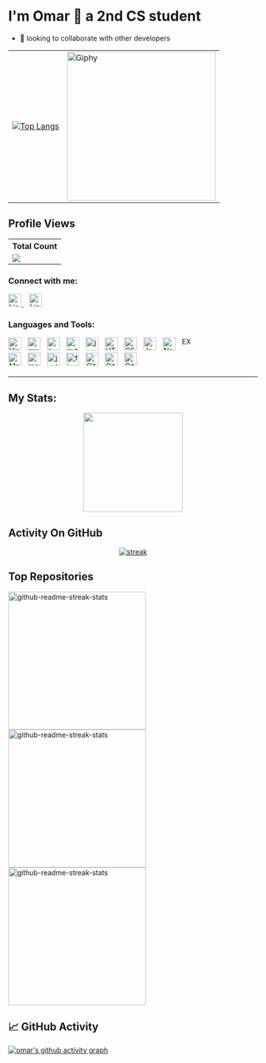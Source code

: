 # I'm Omar 👋 a 2nd CS student


- 👯 looking to collaborate with other developers

<div align="center">
  <table>
    <tr>
      <td>
        <a href="https://github.com/OmarHeriche">
          <img src="https://github-readme-stats.vercel.app/api/top-langs/?username=OmarHeriche&langs_count=6&theme=tokyonight" alt="Top Langs">
        </a>
      </td>
      <td>
        <a href="https://giphy.com/gifs/pudgypenguins-data-code-coding-2IudUHdI075HL02Pkk">
          <img src="https://media.giphy.com/media/2IudUHdI075HL02Pkk/giphy.gif" alt="Giphy" width="300">
        </a>
      </td>
    </tr>
  </table>
</div>

## Profile Views


  <table align="center">
    <tr>
     <!-- <th>Profile Views</th> -->
      <th>Total Count</th>
    </tr>
    <tr>
      <!-- <td>
        <div align="center">
          <a href="https://github.com/OmarHeriche"><img src="https://github.com/OmarHeriche" alt="@OmarHeriche" width="52" /></a>
          <br />
          <a align="center" href="https://github.com/OmarHeriche"><b>OmarHeriche</b></a>
        </b>
      </td> -->
      <!-- Profile Views -->
      <td>
         <a href="https://github.com/OmarHeriche"> <img src="https://komarev.com/ghpvc/?username=OmarHeriche&style=for-the-badge&color=brightgreen"> </a>
      </td>
    </tr>
  </table>

### Connect with me:

<a href="https://www.linkedin.com/in/your_username/">
  <img src="https://cdn.jsdelivr.net/gh/devicons/devicon/icons/linkedin/linkedin-original.svg" href="https://www.linkedin.com/in/omar-heriche-4836a4263/" width="26" alt="LinkedIn">
</a>
&nbsp;&nbsp;
<a href="https://www.instagram.com/hericheomar/">
  <img src="https://encrypted-tbn0.gstatic.com/images?q=tbn:ANd9GcS8MW5BOjG73cjujhr0R5t0eqV-0z7dVkOj5Sygv9y4gA&s" href="https://www.linkedin.com/in/omar-heriche-4836a4263/" width="26" alt="LinkedIn">
</a>

### Languages and Tools:

<img align="left" alt="Visual Studio Code" width="26px" src="https://cdn.jsdelivr.net/gh/devicons/devicon/icons/vscode/vscode-original.svg" style="padding-right:10px;" />

<img align="left" alt="swagger" width="26px" src="https://cdn.jsdelivr.net/gh/devicons/devicon@latest/icons/swagger/swagger-original.svg" style="padding-right:10px;" />

<img align="left" alt="c" width="26px" src="https://cdn.jsdelivr.net/gh/devicons/devicon/icons/c/c-original.svg" style="padding-right:10px;" />

<img align="left" alt="python" width="26px" src="https://cdn.jsdelivr.net/gh/devicons/devicon/icons/python/python-original.svg" style="padding-right:10px;" />

<img align="left" alt="java" width="26px" src="https://cdn.jsdelivr.net/gh/devicons/devicon/icons/java/java-original.svg" style="padding-right:10px;" />

<img align="left" alt="HTML5" width="26px" src="https://cdn.jsdelivr.net/gh/devicons/devicon/icons/html5/html5-original.svg" style="padding-right:10px;" />

<img align="left" alt="CSS3" width="26px" src="https://cdn.jsdelivr.net/gh/devicons/devicon/icons/css3/css3-original.svg" style="padding-right:10px;" />

<img align="left" alt="JavaScript" width="26px" src="https://cdn.jsdelivr.net/gh/devicons/devicon/icons/javascript/javascript-original.svg" style="padding-right:10px;" />

<img align="left" alt="Node.js" width="26px" src="https://cdn.jsdelivr.net/gh/devicons/devicon/icons/nodejs/nodejs-original.svg" style="padding-right:10px;" />

<p font-size="86px">EX</p>

<img align="left" alt="MongoDB" width="26px" src="https://cdn.jsdelivr.net/gh/devicons/devicon/icons/mongodb/mongodb-original.svg" style="padding-right:10px;" />

<img align="left" alt="mongoose" width="26px" color="red" src="https://icon.icepanel.io/Technology/svg/Mongoose.js.svg" style="padding-right:10px;" />

<img align="left" alt="jest" width="26px" color="red" src="https://cdn.jsdelivr.net/gh/devicons/devicon@latest/icons/jest/jest-plain.svg" style="padding-right:10px;" />

<img align="left" alt="figma" width="26px" color="red" src="https://cdn.jsdelivr.net/gh/devicons/devicon/icons/figma/figma-original.svg" style="padding-right:10px;" />

<img align="left" alt="Git" width="26px" src="https://cdn.jsdelivr.net/gh/devicons/devicon/icons/git/git-original.svg" style="padding-right:10px;" />

<img align="left" alt="GitHub" width="26px" src="https://user-images.githubusercontent.com/3369400/139447912-e0f43f33-6d9f-45f8-be46-2df5bbc91289.png" style="padding-right:10px;" />

<img align="left" alt="GitHub" width="26px" src="https://user-images.githubusercontent.com/3369400/139448065-39a229ba-4b06-434b-bc67-616e2ed80c8f.png" style="padding-right:10px;" />
<br />
<br />

---

## My Stats:
<p align="center">
<img height="200px" src="https://github-readme-stats.vercel.app/api?username=OmarHeriche&hide_border=true&show_icons=true&count_private=true&theme=gruvbox&bg_color=151515">
</p>

## Activity On GitHub

<p align="center">
  <a href="https://github.com/OmarHeriche">      
<img title="stats" alt="streak" src="https://github-readme-streak-stats.herokuapp.com/?user=OmarHeriche&theme=dark&hide_border=true&stroke=f53b3b"/>
</a> 
</p>

## Top Repositories

<p align="left">
    <a href="https://github.com/OmarHeriche/CRUD-JWT-DB"><img width="278" src="https://denvercoder1-github-readme-stats.vercel.app/api/pin/?username=OmarHeriche&repo=CRUD-JWT-DB&theme=react&bg_color=1F222E&title_color=F8D866&hide_border=true&icon_color=F8D866&show_icons=false" alt="github-readme-streak-stats"></a>
   <a href="https://github.com/OmarHeriche/backend_todolist_and_db"><img width="278" src="https://denvercoder1-github-readme-stats.vercel.app/api/pin/?username=OmarHeriche&repo=backend_todolist_and_db&theme=react&bg_color=1F222E&title_color=F8D866&hide_border=true&icon_color=F8D866&show_icons=false" alt="github-readme-streak-stats"></a>
   <a href="https://github.com/OmarHeriche/node-express-practice"><img width="278" src="https://denvercoder1-github-readme-stats.vercel.app/api/pin/?username=OmarHeriche&repo=node-express-practice&theme=react&bg_color=1F222E&title_color=F8D866&hide_border=true&icon_color=F8D866&show_icons=false" alt="github-readme-streak-stats"></a>
  </p>


  ## 📈 GitHub Activity

[![omar's github activity graph](https://github-readme-activity-graph.vercel.app/graph?username=OmarHeriche&theme=react-dark	)](https://github.com/ashutosh00710/github-readme-activity-graph)
</div>








